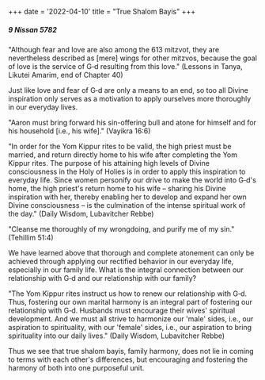 +++
date = '2022-04-10'
title = "True Shalom Bayis"
+++

##### 9 Nissan 5782

"Although fear and love are also among the 613 mitzvot, they are nevertheless described as [mere] wings for other mitzvos, because the goal of love is the service of G‑d resulting from this love." (Lessons in Tanya, Likutei Amarim, end of Chapter 40)

Just like love and fear of G‑d are only a means to an end, so too all Divine inspiration only serves as a motivation to apply ourselves more thoroughly in our everyday lives.

"Aaron must bring forward his sin-offering bull and atone for himself and for his household [i.e., his wife]." (Vayikra 16:6)

"In order for the Yom Kippur rites to be valid, the high priest must be married, and return directly home to his wife after completing the Yom Kippur rites. The purpose of his attaining high levels of Divine consciousness in the Holy of Holies is in order to apply this inspiration to everyday life. Since women personify our drive to make the world into G‑d's home, the high priest's return home to his wife – sharing his Divine inspiration with her, thereby enabling her to develop and expand her own Divine consciousness – is the culmination of the intense spiritual work of the day." (Daily Wisdom, Lubavitcher Rebbe)

"Cleanse me thoroughly of my wrongdoing, and purify me of my sin." (Tehillim 51:4)

We have learned above that thorough and complete atonement can only be achieved through applying our rectified behavior in our everyday life, especially in our family life. What is the integral connection between our relationship with G‑d and our relationship with our family?

"The Yom Kippur rites instruct us how to renew our relationship with G‑d. Thus, fostering our own marital harmony is an integral part of fostering our relationship with G‑d. Husbands must encourage their wives' spiritual development. And we must all strive to harmonize our 'male' sides, i.e., our aspiration to spirituality, with our 'female' sides, i.e., our aspiration to bring spirituality into our daily lives." (Daily Wisdom, Lubavitcher Rebbe)

Thus we see that true shalom bayis, family harmony, does not lie in coming to terms with each other's differences, but encouraging and fostering the harmony of both into one purposeful unit.

